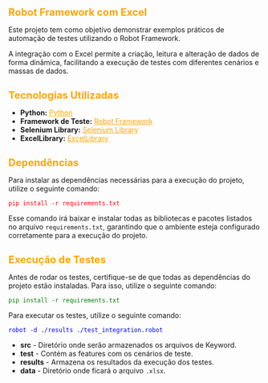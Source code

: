 <h1 style="color: orange; font-size: 20px;">Robot Framework com Excel</h1>

<p>Este projeto tem como objetivo demonstrar exemplos práticos de automação de testes utilizando o Robot Framework.</p>
<p>A integração com o Excel permite a criação, leitura e alteração de dados de forma dinâmica, facilitando a execução de testes com diferentes cenários e massas de dados.</p>

<h1 style="color: orange; font-size: 20px;">Tecnologias Utilizadas</h1>

<ul>
  <li><strong>Python:</strong> <a href="https://www.python.org/" style="color: orange;">Python</a></li>
  <li><strong>Framework de Teste:</strong> <a href="https://robotframework.org/" style="color: orange;">Robot Framework</a></li>
  <li><strong>Selenium Library:</strong> <a href="https://github.com/robotframework/SeleniumLibrary" style="color: orange;">Selenium Library</a></li>
  <li><strong>ExcelLibrary:</strong> <a href="https://rawgit.com/peterservice-rnd/robotframework-excellib/master/docs/ExcelLibrary.html" style="color: orange;">ExcelLibrary</a></li>
</ul>

<h1 style="color: orange; font-size: 20px;">Dependências</h1>

<p>Para instalar as dependências necessárias para a execução do projeto, utilize o seguinte comando:</p>
<p><code style="color: red;">pip install -r requirements.txt</code></p>
<p>Esse comando irá baixar e instalar todas as bibliotecas e pacotes listados no arquivo <code>requirements.txt</code>, garantindo que o ambiente esteja configurado corretamente para a execução do projeto.</p>

<h1 style="color: orange; font-size: 20px;">Execução de Testes</h1>

<p>Antes de rodar os testes, certifique-se de que todas as dependências do projeto estão instaladas. Para isso, utilize o seguinte comando:</p>
<p><code style="color: green;">pip install -r requirements.txt</code></p>

<p>Para executar os testes, utilize o seguinte comando:</p>
<p><code style="color: blue;">robot -d ./results ./test_integration.robot</code></p>

<ul>
  <li><strong>src</strong> - Diretório onde serão armazenados os arquivos de Keyword.</li>
  <li><strong>test</strong> - Contém as features com os cenários de teste.</li>
  <li><strong>results</strong> - Armazena os resultados da execução dos testes.</li>
  <li><strong>data</strong> - Diretório onde ficará o arquivo <code>.xlsx</code>.</li>
</ul>
